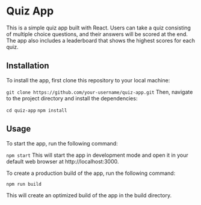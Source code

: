 # Quiz App
This is a simple quiz app built with React. Users can take a quiz consisting of multiple choice questions, and their answers will be scored at the end. The app also includes a leaderboard that shows the highest scores for each quiz.

## Installation
To install the app, first clone this repository to your local machine:

`git clone https://github.com/your-username/quiz-app.git`
Then, navigate to the project directory and install the dependencies:


`cd quiz-app`
`npm install`

## Usage

To start the app, run the following command:


`npm start`
This will start the app in development mode and open it in your default web browser at http://localhost:3000.

To create a production build of the app, run the following command:

`npm run build`

This will create an optimized build of the app in the build directory.


